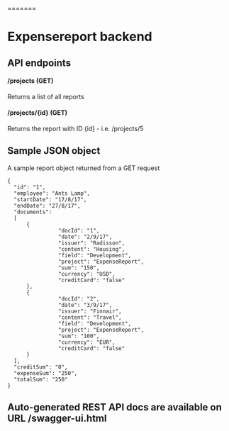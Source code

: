 =======
# Expensereport backend

## API endpoints

#### /projects (GET)
Returns a list of all reports

#### /projects/{id} (GET)
Returns the report with ID {id}  - i.e. /projects/5


## Sample JSON object
A sample report object returned from a GET request

```
{
  "id": "1",
  "employee": "Ants Lamp",
  "startDate": "17/8/17",
  "endDate": "27/8/17",
  "documents":
  [
      {
		        "docId": "1",
		        "date": "2/9/17",
		        "issuer": "Radisson",
		        "content": "Housing",
		        "field": "Development",
		        "project": "ExpenseReport",
		        "sum": "150",
		        "currency": "USD",
		        "creditCard": "false"
      },
      {
		        "docId": "2",	
		        "date": "3/9/17",
		        "issuer": "Finnair",
		        "content": "Travel",
		        "field": "Development",
		        "project": "ExpenseReport",
		        "sum": "100",
		        "currency": "EUR",
		        "creditCard": "false"
      }
  ],
  "creditSum": "0",
  "expenseSum": "250",
  "totalSum": "250"
}
```

## Auto-generated REST API docs are available on URL /swagger-ui.html
